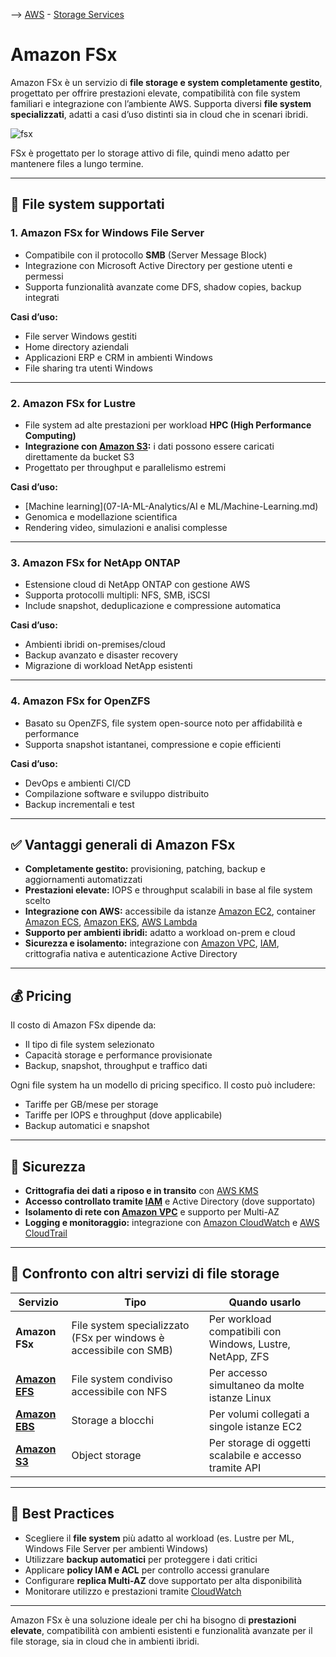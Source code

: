 --> [AWS](00-Intro/AWS.md)  -  [Storage Services](02-Storage-services/AWS-Storage-Services.md)

# Amazon FSx

Amazon FSx è un servizio di **file storage e system completamente gestito**, progettato per offrire prestazioni elevate, compatibilità con file system familiari e integrazione con l’ambiente AWS.
Supporta diversi **file system specializzati**, adatti a casi d’uso distinti sia in cloud che in scenari ibridi.

![fsx](fsx.png)

FSx è progettato per lo storage attivo di file, quindi meno adatto per mantenere files a lungo termine.

---

## 📂 File system supportati

### 1. **Amazon FSx for Windows File Server**

- Compatibile con il protocollo **SMB** (Server Message Block)
- Integrazione con Microsoft Active Directory per gestione utenti e permessi
- Supporta funzionalità avanzate come DFS, shadow copies, backup integrati

**Casi d’uso:**

- File server Windows gestiti
- Home directory aziendali
- Applicazioni ERP e CRM in ambienti Windows
- File sharing tra utenti Windows

---

### 2. **Amazon FSx for Lustre**

- File system ad alte prestazioni per workload **HPC (High Performance Computing)**
- **Integrazione con [Amazon S3](02-Storage-services/Amazon-S3.md):** i dati possono essere caricati direttamente da bucket S3
- Progettato per throughput e parallelismo estremi

**Casi d’uso:**

- [Machine learning](07-IA-ML-Analytics/AI e ML/Machine-Learning.md)
- Genomica e modellazione scientifica
- Rendering video, simulazioni e analisi complesse

---

### 3. **Amazon FSx for NetApp ONTAP**

- Estensione cloud di NetApp ONTAP con gestione AWS
- Supporta protocolli multipli: NFS, SMB, iSCSI
- Include snapshot, deduplicazione e compressione automatica

**Casi d’uso:**

- Ambienti ibridi on-premises/cloud
- Backup avanzato e disaster recovery
- Migrazione di workload NetApp esistenti

---

### 4. **Amazon FSx for OpenZFS**

- Basato su OpenZFS, file system open-source noto per affidabilità e performance
- Supporta snapshot istantanei, compressione e copie efficienti

**Casi d’uso:**

- DevOps e ambienti CI/CD
- Compilazione software e sviluppo distribuito
- Backup incrementali e test

---

## ✅ Vantaggi generali di Amazon FSx

- **Completamente gestito:** provisioning, patching, backup e aggiornamenti automatizzati
- **Prestazioni elevate:** IOPS e throughput scalabili in base al file system scelto
- **Integrazione con AWS:** accessibile da istanze [Amazon EC2](01-Compute-options/Amazon-EC2.md), container [Amazon ECS](01-Compute-options/Amazon-ECS.md), [Amazon EKS](01-Compute-options/Amazon-EKS.md), [AWS Lambda](01-Compute-options/AWS-Lambda.md)
- **Supporto per ambienti ibridi:** adatto a workload on-prem e cloud
- **Sicurezza e isolamento:** integrazione con [Amazon VPC](03-CDN-e-Networking/Amazon-VPC.md), [IAM](09-Sicurezza-Compliance-Governance/Sicurezza/AWS-IAM.md), crittografia nativa e autenticazione Active Directory

---

## 💰 Pricing

Il costo di Amazon FSx dipende da:

- Il tipo di file system selezionato
- Capacità storage e performance provisionate
- Backup, snapshot, throughput e traffico dati

Ogni file system ha un modello di pricing specifico. Il costo può includere:
- Tariffe per GB/mese per storage
- Tariffe per IOPS e throughput (dove applicabile)
- Backup automatici e snapshot

---

## 🔐 Sicurezza

- **Crittografia dei dati a riposo e in transito** con [AWS KMS](09-Sicurezza-Compliance-Governance/Sicurezza/AWS-KMS.md)
- **Accesso controllato tramite [IAM](09-Sicurezza-Compliance-Governance/Sicurezza/AWS-IAM.md)** e Active Directory (dove supportato)
- **Isolamento di rete con [Amazon VPC](03-CDN-e-Networking/Amazon-VPC.md)** e supporto per Multi-AZ
- **Logging e monitoraggio:** integrazione con [Amazon CloudWatch](08-Auditing-Monitoring-Logging/Amazon-CloudWatch.md) e [AWS CloudTrail](08-Auditing-Monitoring-Logging/Amazon-CloudTrail.md)

---

## 🔄 Confronto con altri servizi di file storage

| Servizio                | Tipo                        | Quando usarlo                                               |
|-------------------------|-----------------------------|-------------------------------------------------------------|
| **Amazon FSx**          | File system specializzato (FSx per windows è accessibile con SMB)  | Per workload compatibili con Windows, Lustre, NetApp, ZFS   |
| **[Amazon EFS](02-Storage-services/Amazon-EFS.md)**       | File system condiviso accessibile con NFS      | Per accesso simultaneo da molte istanze Linux               |
| **[Amazon EBS](02-Storage-services/Amazon-EBS.md)**       | Storage a blocchi              | Per volumi collegati a singole istanze EC2                  |
| **[Amazon S3](02-Storage-services/Amazon-S3.md)**         | Object storage                 | Per storage di oggetti scalabile e accesso tramite API      |

---

## 📌 Best Practices

- Scegliere il **file system** più adatto al workload (es. Lustre per ML, Windows File Server per ambienti Windows)
- Utilizzare **backup automatici** per proteggere i dati critici
- Applicare **policy IAM e ACL** per controllo accessi granulare
- Configurare **replica Multi-AZ** dove supportato per alta disponibilità
- Monitorare utilizzo e prestazioni tramite [CloudWatch](08-Auditing-Monitoring-Logging/Amazon-CloudWatch.md)

---

Amazon FSx è una soluzione ideale per chi ha bisogno di **prestazioni elevate**, compatibilità con ambienti esistenti e funzionalità avanzate per il file storage, sia in cloud che in ambienti ibridi.
